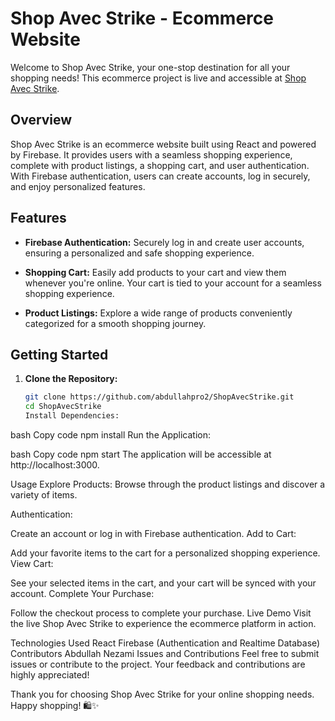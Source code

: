 # Shop Avec Strike - Ecommerce Website

Welcome to Shop Avec Strike, your one-stop destination for all your shopping needs! This ecommerce project is live and accessible at [Shop Avec Strike](https://abdullahpro2.github.io/ShopAvecStrike/).

## Overview

Shop Avec Strike is an ecommerce website built using React and powered by Firebase. It provides users with a seamless shopping experience, complete with product listings, a shopping cart, and user authentication. With Firebase authentication, users can create accounts, log in securely, and enjoy personalized features.

## Features

- **Firebase Authentication:** Securely log in and create user accounts, ensuring a personalized and safe shopping experience.
- **Shopping Cart:** Easily add products to your cart and view them whenever you're online. Your cart is tied to your account for a seamless shopping experience.

- **Product Listings:** Explore a wide range of products conveniently categorized for a smooth shopping journey.

## Getting Started

1. **Clone the Repository:**
   ```bash
   git clone https://github.com/abdullahpro2/ShopAvecStrike.git
   cd ShopAvecStrike
   Install Dependencies:
   ```

bash
Copy code
npm install
Run the Application:

bash
Copy code
npm start
The application will be accessible at http://localhost:3000.

Usage
Explore Products:
Browse through the product listings and discover a variety of items.

Authentication:

Create an account or log in with Firebase authentication.
Add to Cart:

Add your favorite items to the cart for a personalized shopping experience.
View Cart:

See your selected items in the cart, and your cart will be synced with your account.
Complete Your Purchase:

Follow the checkout process to complete your purchase.
Live Demo
Visit the live Shop Avec Strike to experience the ecommerce platform in action.

Technologies Used
React
Firebase (Authentication and Realtime Database)
Contributors
Abdullah Nezami
Issues and Contributions
Feel free to submit issues or contribute to the project. Your feedback and contributions are highly appreciated!

Thank you for choosing Shop Avec Strike for your online shopping needs. Happy shopping! 🛍️✨
